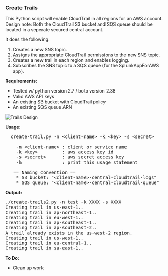 ### Create Trails

This Python script will enable CloudTrail in all regions for an AWS account.  Design note: Both the CloudTrail S3 bucket and SQS queue should be located in a seperate secured central account.

It does the following:
<ol>
  <li> Creates a new SNS topic.
  <li> Assigns the appropriate CloudTrail permissions to the new SNS topic.
  <li> Creates a new trail in each region and enables logging.
  <li> Subscribes the SNS topic to a SQS queue (for the SplunkAppForAWS app).
</ol>

<b>Requirements:</b>
<ul>
 <li> Tested w/ python version 2.7 / boto version 2.38
 <li> Valid AWS API keys
 <li> An existing S3 bucket with CloudTrail policy
 <li> An existing SQS queue ARN
</ul>

![Trails Design](https://s3-us-west-2.amazonaws.com/toddm92/public/diagrams/cloudtrail-design.jpg)

<b> Usage: </b>

<pre>
  create-trail.py -n &lt;client-name&gt; -k &lt;key&gt; -s &lt;secret&gt;

    -n &lt;client-name&gt; : client or service name
    -k &lt;key&gt;         : aws access key id
    -s &lt;secret&gt;      : aws secret access key
    -h               : print this usage statement

   == Naming convention ==
    * S3 bucket: "&lt;client-name&gt;-central-cloudtrail-logs"
    * SQS queue: "&lt;client-name&gt;-central-cloudtrail-queue"
</pre>

<b> Output: </b>

<pre>
./create-trails2.py -n test -k XXXX -s XXXX
Creating trail in us-east-1..
Creating trail in ap-northeast-1..
Creating trail in eu-west-1..
Creating trail in ap-southeast-1..
Creating trail in ap-southeast-2..
A trail already exists in the us-west-2 region.
Creating trail in us-west-1..
Creating trail in eu-central-1..
Creating trail in sa-east-1..
</pre>

<b> To Do: </b>
<ul>
  <li> Clean up work
</ul>
